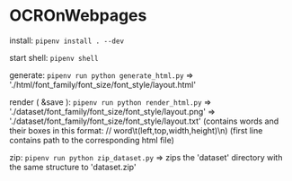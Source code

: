 # OCROnWebpages

install:
`` pipenv install . --dev ``

start shell:
`` pipenv shell ``

generate:
`` pipenv run python generate_html.py ``
    => './html/font_family/font_size/font_style/layout.html'

render ( &save ):
`` pipenv run python render_html.py ``
    => './dataset/font_family/font_size/font_style/layout.png'
    => './dataset/font_family/font_size/font_style/layout.txt'
        (contains words and their boxes in this format: // word\t(left,top,width,height)\n)
        (first line contains path to the corresponding html file)

zip:
`` pipenv run python zip_dataset.py ``
    => zips the 'dataset' directory with the same structure to 'dataset.zip'